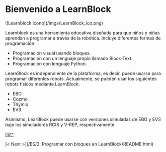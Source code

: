 <a name="Init"></a>

# Bienvenido a LearnBlock

![Learnblock icono](<sharepath>/imgs/LearnBlock_ico.png)

Learnblock es una herramienta educativa diseñada para que niños y niñas aprendan a programar a través de la robótica.
Incluye diferentes formas de programación:

 * Programación visual usando bloques.
 * Programación con un lenguaje propio llamado Block-Text.
 * Programación con lenguaje Python.

LearnBlock es independiente de la plataforma, es decir, puede usarse para programar diferentes robots. Actualmente, se pueden usar los siguientes robots físicos mediante LearnBlock:

 * EBO
 * Cozmo
 * Thymio
 * EV3
 
Asimismo,  LearBlock puede usarse con versiones simuladas de EBO y EV3 bajo los simuladores RCIS y V-REP, respectivamente.
 
[Init^](#Init)

[< Next >](<hidepath>/ES/2. Programar con bloques en LearnBlock/README.html)
